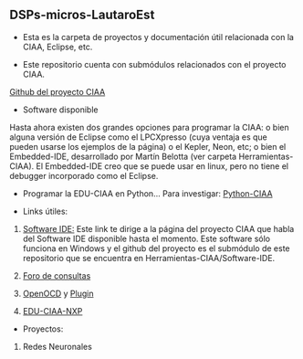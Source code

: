 ## DSPs-micros-LautaroEst

* Esta es la carpeta de proyectos y documentación útil relacionada con la CIAA, Eclipse, etc.

* Este repositorio cuenta con submódulos relacionados con el proyecto CIAA.

[Github del proyecto CIAA](https://github.com/ciaa/)

* Software disponible

Hasta ahora existen dos grandes opciones para programar la CIAA: o bien alguna versión de Eclipse como el LPCXpresso (cuya ventaja es que pueden usarse los ejemplos de la página) o el Kepler, Neon, etc; o bien el Embedded-IDE, desarrollado por Martín Belotta (ver carpeta Herramientas-CIAA). El Embedded-IDE creo que se puede usar en linux, pero no tiene el debugger incorporado como el Eclipse. 

* Programar la EDU-CIAA en Python... Para investigar: [Python-CIAA](http://www.proyecto-ciaa.com.ar/devwiki/doku.php?id=desarrollo:edu-ciaa:edu-ciaa-nxp:python)

* Links útiles:

1. [Software IDE:](http://www.proyecto-ciaa.com.ar/devwiki/doku.php?id=desarrollo:software-ide) Este link te dirige a la página del proyecto CIAA que habla del Software IDE disponible hasta el momento. Este software sólo funciona en Windows y el github del proyecto es el submódulo de este repositorio que se encuentra en Herramientas-CIAA/Software-IDE.

2. [Foro de consultas](https://groups.google.com/d/forum/embebidos32)

3. [OpenOCD](https://github.com/gnu-mcu-eclipse/openocd.git) y [Plugin](https://github.com/gnuarmeclipse/openocd/releases/tag/gae-0.10.0-20160110)

4. [EDU-CIAA-NXP](http://proyecto-ciaa.com.ar/devwiki/doku.php?id=desarrollo:edu-ciaa:edu-ciaa-nxp)

* Proyectos:

1. Redes Neuronales







